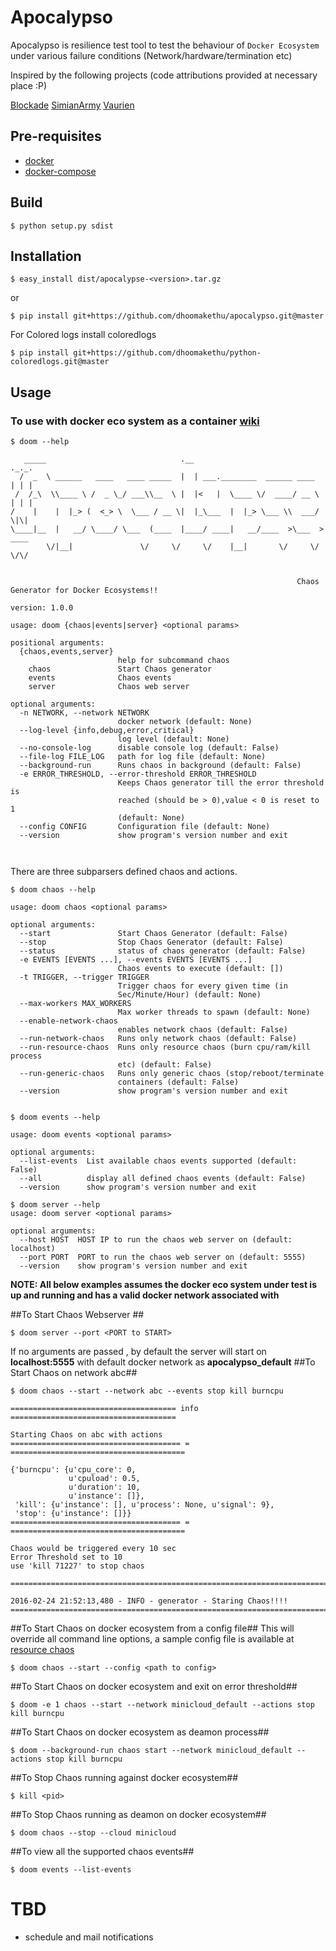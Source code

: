 # **Apocalypso** #

Apocalypso is resilience test tool to test the behaviour of `Docker Ecosystem` under various failure conditions (Network/hardware/termination etc)

Inspired by the following projects (code attributions provided at necessary place :P)

[Blockade](https://github.com/dcm-oss/blockade)
[SimianArmy](https://github.com/Netflix/SimianArmy)
[Vaurien](http://vaurien.readthedocs.io/en/1.8/)



## Pre-requisites ##
* [docker](https://docs.docker.com/engine/installation/)
* [docker-compose](https://docs.docker.com/compose/install/)

## Build ##
```
$ python setup.py sdist
```

## Installation ##
```
$ easy_install dist/apocalypse-<version>.tar.gz
```
or
```
$ pip install git+https://github.com/dhoomakethu/apocalypso.git@master
```
For Colored logs install coloredlogs
```
$ pip install git+https://github.com/dhoomakethu/python-coloredlogs.git@master
```

## Usage ##
### To use with docker eco system as a container [wiki](https://github.com/dhoomakethu/apocalypse/wiki)
```
$ doom --help

   _____                              .__                              ._._.
  /  _  \ ______   ____   ____ _____  |  | ___.________  ______ ____   | | |
 /  /_\  \\____ \ /  _ \_/ ___\\__  \ |  |<   |  \____ \/  ____/ __ \  | | |
/    |    |  |_> (  <_> \  \___ / __ \|  |_\___  |  |_> \___ \\  ___/   \|\|
\____|__  |   __/ \____/ \___  (____  |____/ ____|   __/____  >\___  >  ____
        \/|__|               \/     \/     \/    |__|       \/     \/   \/\/


                                                                Chaos Generator for Docker Ecosystems!!
                                                                version: 1.0.0

usage: doom {chaos|events|server} <optional params>

positional arguments:
  {chaos,events,server}
                        help for subcommand chaos
    chaos               Start Chaos generator
    events              Chaos events
    server              Chaos web server

optional arguments:
  -n NETWORK, --network NETWORK
                        docker network (default: None)
  --log-level {info,debug,error,critical}
                        log level (default: None)
  --no-console-log      disable console log (default: False)
  --file-log FILE_LOG   path for log file (default: None)
  --background-run      Runs chaos in background (default: False)
  -e ERROR_THRESHOLD, --error-threshold ERROR_THRESHOLD
                        Keeps Chaos generator till the error threshold is
                        reached (should be > 0),value < 0 is reset to 1
                        (default: None)
  --config CONFIG       Configuration file (default: None)
  --version             show program's version number and exit

  
```

There are three subparsers defined chaos and actions.

```
$ doom chaos --help

usage: doom chaos <optional params>

optional arguments:
  --start               Start Chaos Generator (default: False)
  --stop                Stop Chaos Generator (default: False)
  --status              status of chaos generator (default: False)
  -e EVENTS [EVENTS ...], --events EVENTS [EVENTS ...]
                        Chaos events to execute (default: [])
  -t TRIGGER, --trigger TRIGGER
                        Trigger chaos for every given time (in
                        Sec/Minute/Hour) (default: None)
  --max-workers MAX_WORKERS
                        Max worker threads to spawn (default: None)
  --enable-network-chaos
                        enables network chaos (default: False)
  --run-network-chaos   Runs only network chaos (default: False)
  --run-resource-chaos  Runs only resource chaos (burn cpu/ram/kill process
                        etc) (default: False)
  --run-generic-chaos   Runs only generic chaos (stop/reboot/terminate
                        containers (default: False)
  --version             show program's version number and exit


```

```
$ doom events --help

usage: doom events <optional params>

optional arguments:
  --list-events  List available chaos events supported (default: False)
  --all          display all defined chaos events (default: False)
  --version      show program's version number and exit
```

```
$ doom server --help
usage: doom server <optional params>

optional arguments:
  --host HOST  HOST IP to run the chaos web server on (default: localhost)
  --port PORT  PORT to run the chaos web server on (default: 5555)
  --version    show program's version number and exit
```
**NOTE: All below examples assumes the docker eco system under test is up and running and has a valid docker network associated with**

##To Start Chaos Webserver ##
```
$ doom server --port <PORT to START>

```
If no arguments are passed , by default the server will start on **localhost:5555** with default docker network as **apocalypso_default**
##To Start Chaos on network abc##
```
$ doom chaos --start --network abc --events stop kill burncpu

===================================== info =====================================

Starting Chaos on abc with actions
====================================== = =======================================

{'burncpu': {u'cpu_core': 0,
             u'cpuload': 0.5,
             u'duration': 10,
             u'instance': []},
 'kill': {u'instance': [], u'process': None, u'signal': 9},
 'stop': {u'instance': []}}
====================================== = =======================================

Chaos would be triggered every 10 sec
Error Threshold set to 10
use 'kill 71227' to stop chaos

================================================================================

2016-02-24 21:52:13,480 - INFO - generator - Staring Chaos!!!!
================================================================================

```

##To Start Chaos on docker ecosystem from a config file##
This will override all command line options, a sample config file is available at 
[resource chaos](config/chaos_complete.yml)

```
$ doom chaos --start --config <path to config>
```

##To Start Chaos on docker ecosystem and exit on error threshold##
```
$ doom -e 1 chaos --start --network minicloud_default --actions stop kill burncpu
```

##To Start Chaos on docker ecosystem as deamon process##
```
$ doom --background-run chaos start --network minicloud_default --actions stop kill burncpu
```

##To Stop Chaos running against docker ecosystem##
```
$ kill <pid>
```

##To Stop Chaos running as deamon on docker ecosystem##
```
$ doom chaos --stop --cloud minicloud
```

##To view all the supported chaos events##
```
$ doom events --list-events
```

# **TBD** #
* schedule and mail notifications
